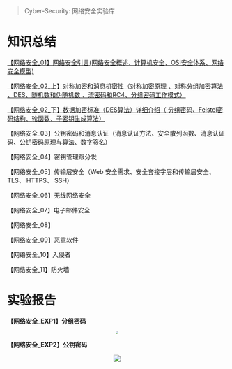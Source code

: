 > Cyber-Security: 网络安全实验库

# 知识总结

[【网络安全_01】网络安全引言(网络安全概述、计算机安全、OSI安全体系、网络安全模型)](https://ferryxie.cn/archives/81)

[【网络安全\_02\_上】对称加密和消息机密性（对称加密原理 、对称分组加密算法 、DES、随机数和伪随机数 、流密码和RC4、分组密码工作模式）](https://ferryxie.cn/archives/149)

[【网络安全\_02\_下】数据加密标准（DES算法）详细介绍（ 分组密码、Feistel密码结构、轮函数、子密钥生成算法）](https://ferryxie.cn/archives/147)

【网络安全_03】公钥密码和消息认证（消息认证方法、安全散列函数、消息认证码、公钥密码原理与算法、数字签名）

【网络安全_04】密钥管理跟分发

【网络安全_05】传输层安全（Web 安全需求、安全套接字层和传输层安全、TLS、 HTTPS、 SSH）

【网络安全_06】无线网络安全

【网络安全_07】电子邮件安全

【网络安全_08】

【网络安全_09】恶意软件

【网络安全_10】入侵者

【网络安全_11】防火墙

# 实验报告

**【网络安全_EXP1】分组密码**


<center>

<img src="http://images.ferryxie.cn/2022-05-07-175323.png" style="zoom:40%;" />

</center>

**【网络安全_EXP2】公钥密码**

<center>


  ![](http://images.ferryxie.cn/2022-05-07-175324.jpg)


</center>



